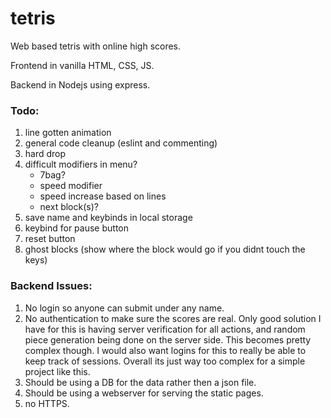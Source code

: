 # tetris

Web based tetris with online high scores.

Frontend in vanilla HTML, CSS, JS.

Backend in Nodejs using express.

### Todo:

1. line gotten animation
1. general code cleanup (eslint and commenting)
1. hard drop
1. difficult modifiers in menu?
   - 7bag?
   - speed modifier
   - speed increase based on lines
   - next block(s)?
1. save name and keybinds in local storage
1. keybind for pause button
1. reset button
1. ghost blocks (show where the block would go if you didnt touch the keys)

### Backend Issues:

1. No login so anyone can submit under any name.
1. No authentication to make sure the scores are real. Only good solution I have for this is having server verification for all actions, and random piece generation being done on the server side. This becomes pretty complex though. I would also want logins for this to really be able to keep track of sessions. Overall its just way too complex for a simple project like this.
1. Should be using a DB for the data rather then a json file.
1. Should be using a webserver for serving the static pages.
1. no HTTPS.
